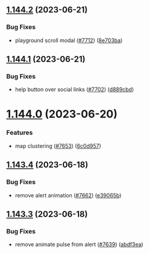 ## [1.144.2](https://github.com/EddieHubCommunity/LinkFree/compare/v1.144.1...v1.144.2) (2023-06-21)


### Bug Fixes

* playground scroll modal ([#7712](https://github.com/EddieHubCommunity/LinkFree/issues/7712)) ([8e703ba](https://github.com/EddieHubCommunity/LinkFree/commit/8e703bad66d5a3203c18bf622062921c6a35a5cf))



## [1.144.1](https://github.com/EddieHubCommunity/LinkFree/compare/v1.144.0...v1.144.1) (2023-06-21)


### Bug Fixes

* help button over social links ([#7702](https://github.com/EddieHubCommunity/LinkFree/issues/7702)) ([d889cbd](https://github.com/EddieHubCommunity/LinkFree/commit/d889cbd9df97ffaf825ae92a38024da24aa4a8b4))



# [1.144.0](https://github.com/EddieHubCommunity/LinkFree/compare/v1.143.4...v1.144.0) (2023-06-20)


### Features

* map clustering ([#7653](https://github.com/EddieHubCommunity/LinkFree/issues/7653)) ([6c0d957](https://github.com/EddieHubCommunity/LinkFree/commit/6c0d957adbb6e5b2b145e2e1d90af8180db9981e))



## [1.143.4](https://github.com/EddieHubCommunity/LinkFree/compare/v1.143.3...v1.143.4) (2023-06-18)


### Bug Fixes

* remove alert animation ([#7662](https://github.com/EddieHubCommunity/LinkFree/issues/7662)) ([e39065b](https://github.com/EddieHubCommunity/LinkFree/commit/e39065b940edccd08f13bad54bfc5614954d6289))



## [1.143.3](https://github.com/EddieHubCommunity/LinkFree/compare/v1.143.2...v1.143.3) (2023-06-18)


### Bug Fixes

* remove animate pulse from alert ([#7639](https://github.com/EddieHubCommunity/LinkFree/issues/7639)) ([abdf3ea](https://github.com/EddieHubCommunity/LinkFree/commit/abdf3ea3f8fd2767021f2e82f6c641a69f498c9f))



